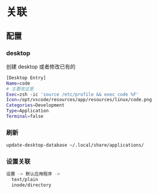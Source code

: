 # 关联

## 配置

### desktop

创建 desktop 或者修改已有的

```sh
[Desktop Entry]
Name=code
# 主要改这里
Exec=zsh -ic 'source /etc/profile && exec code %F'
Icon=/opt/vscode/resources/app/resources/linux/code.png
Categories=Development
Type=Application
Terminal=false
```

### 刷新

```sh
update-desktop-database ~/.local/share/applications/
```

### 设置关联

```sh
设置 -> 默认应用程序 ->
  text/plain
  inode/directory
```
